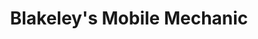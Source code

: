 ---
title: "Blakeley's Mobile Mechanic"
url: /kendallville/blakeleys-mobile-mechanic/
shop: Autowerkstatt
---